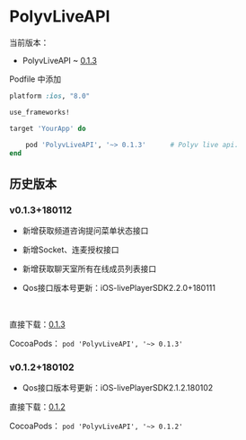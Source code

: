 # PolyvLiveAPI

当前版本：

- PolyvLiveAPI ~ [0.1.3](http://repo.polyv.net/ios/download/liveAPI/0.1.3/PLVLiveAPI.framework.zip)

Podfile 中添加

```ruby
platform :ios, "8.0"

use_frameworks!

target 'YourApp' do
    
	pod 'PolyvLiveAPI', '~> 0.1.3'      # Polyv live api.
end
```



## 历史版本

### v0.1.3+180112

- 新增获取频道咨询提问菜单状态接口

- 新增Socket、连麦授权接口

- 新增获取聊天室所有在线成员列表接口

- Qos接口版本号更新：iOS-livePlayerSDK2.2.0+180111

  ​

直接下载：[0.1.3](http://repo.polyv.net/ios/download/liveAPI/0.1.3/PLVLiveAPI.framework.zip)

CocoaPods： `pod 'PolyvLiveAPI', '~> 0.1.3'`



### v0.1.2+180102

- Qos接口版本号更新：iOS-livePlayerSDK2.1.2.180102



直接下载：[0.1.2](http://repo.polyv.net/ios/download/liveAPI/0.1.2/PLVLiveAPI.framework.zip)

CocoaPods： `pod 'PolyvLiveAPI', '~> 0.1.2'`